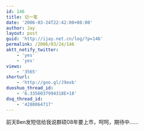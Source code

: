 ```yaml
---
id: 146
title: 记一笔
date: '2006-03-24T22:42:00+08:00'
author: Jay
layout: post
guid: 'http://ijay.net.cn/log/?p=146'
permalink: /2006/03/24/146
aktt_notify_twitter:
    - 'yes'
    - 'yes'
views:
    - '3565'
shorturl:
    - 'http://goo.gl/J9exb'
duoshuo_thread_id:
    - '6.3356037994318E+18'
dsq_thread_id:
    - '4288064717'
---
```


<div>
<div>前天Ben发短信给我说群硕08年要上市，呵呵，期待中……</div></div>